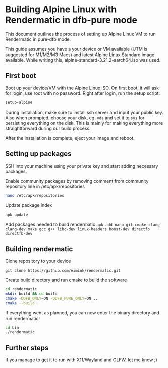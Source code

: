 # Building Alpine Linux with Rendermatic in dfb-pure mode

This document outlines the process of setting up Alpine Linux VM to run Rendermatic in pure-dfb mode.

This guide assumes you have a your device or VM available (UTM is suggested for M1/M2/M3 Macs) and latest Alpine Linux Standard image available. While writing this, alpine-standard-3.21.2-aarch64.iso was used.

## First boot

Boot up your device/VM with the Alpine Linux ISO. On first boot, it will ask for login, use root with no password. Right after login, run the setup script:
```sh
setup-alpine
```

During installation, make sure to install ssh server and input your public key.
Also when prompted, choose your disk, eg. `vda` and set it to `sys` for persisting everything on the disk. This is mainly for making everything more straightforward during our build process.

After the installation is complete, eject your image and reboot.

## Setting up packages

SSH into your machine using your private key and start adding necessary packages.

Enable community packages by removing comment from community repository line in /etc/apk/repositories

```sh
nano /etc/apk/repositories
```

Update package index
```sh
apk update
```

Add packages needed to build rendermatic
`apk add nano git cmake clang clang-dev make gcc g++ libc-dev linux-headers boost-dev directfb directfb-dev`

## Building rendermatic

Clone repository to your device

`git clone https://github.com/eimink/rendermatic.git`

Create build directory and run cmake to build the software

```sh
cd rendermatic
mkdir build && cd build
cmake -DDFB_ONLY=ON -DDFB_PURE_ONLY=ON ..
cmake --build .
```

If everything went as planned, you can now enter the binary directory and run rendermatic!

```sh
cd bin
./rendermatic
```

## Further steps

If you manage to get it to run with X11/Wayland and GLFW, let me know ;)










